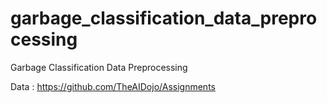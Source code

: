 # garbage_classification_data_preprocessing
Garbage Classification Data Preprocessing

Data : https://github.com/TheAIDojo/Assignments
